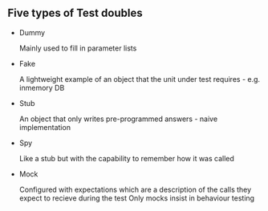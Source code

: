 ## Five types of Test doubles
- Dummy
 
  Mainly used to fill in parameter lists
  
- Fake

  A lightweight example of an object that the unit under test requires - e.g. inmemory DB
  
- Stub

  An object that only writes pre-programmed answers - naive implementation
  
- Spy

  Like a stub but with the capability to remember how it was called
  
- Mock

  Configured with expectations which are a description of the calls they expect to recieve during the test
  Only mocks insist in behaviour testing
 
